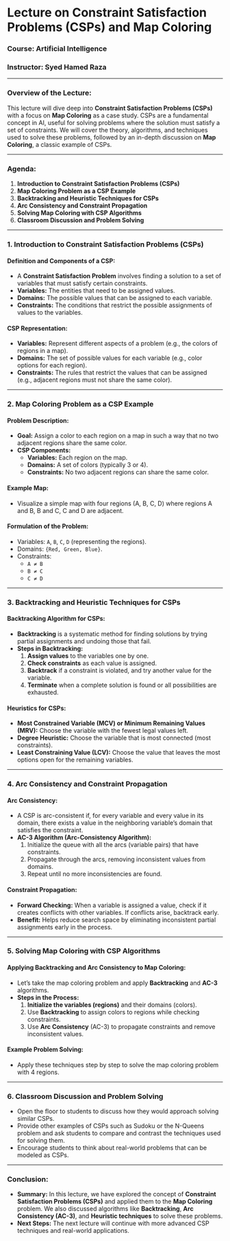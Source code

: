 # Lecture on Constraint Satisfaction Problems (CSPs) and Map Coloring  
### **Course:** Artificial Intelligence  
### **Instructor:** Syed Hamed Raza 

---

### **Overview of the Lecture:**
This lecture will dive deep into **Constraint Satisfaction Problems (CSPs)** with a focus on **Map Coloring** as a case study. CSPs are a fundamental concept in AI, useful for solving problems where the solution must satisfy a set of constraints. We will cover the theory, algorithms, and techniques used to solve these problems, followed by an in-depth discussion on **Map Coloring**, a classic example of CSPs.

---

### **Agenda:**
1. **Introduction to Constraint Satisfaction Problems (CSPs)**  
2. **Map Coloring Problem as a CSP Example**  
3. **Backtracking and Heuristic Techniques for CSPs**  
4. **Arc Consistency and Constraint Propagation**  
5. **Solving Map Coloring with CSP Algorithms**  
6. **Classroom Discussion and Problem Solving**  

---

### **1. Introduction to Constraint Satisfaction Problems (CSPs)**  

#### **Definition and Components of a CSP:**
- A **Constraint Satisfaction Problem** involves finding a solution to a set of variables that must satisfy certain constraints.
- **Variables:** The entities that need to be assigned values.
- **Domains:** The possible values that can be assigned to each variable.
- **Constraints:** The conditions that restrict the possible assignments of values to the variables.

#### **CSP Representation:**
- **Variables:** Represent different aspects of a problem (e.g., the colors of regions in a map).
- **Domains:** The set of possible values for each variable (e.g., color options for each region).
- **Constraints:** The rules that restrict the values that can be assigned (e.g., adjacent regions must not share the same color).

---

### **2. Map Coloring Problem as a CSP Example**  

#### **Problem Description:**
- **Goal:** Assign a color to each region on a map in such a way that no two adjacent regions share the same color.
- **CSP Components:**
  - **Variables:** Each region on the map.
  - **Domains:** A set of colors (typically 3 or 4).
  - **Constraints:** No two adjacent regions can share the same color.

#### **Example Map:**
- Visualize a simple map with four regions (A, B, C, D) where regions A and B, B and C, C and D are adjacent.

#### **Formulation of the Problem:**
- Variables: `A`, `B`, `C`, `D` (representing the regions).
- Domains: `{Red, Green, Blue}`.
- Constraints:  
  - `A ≠ B`  
  - `B ≠ C`  
  - `C ≠ D`

---

### **3. Backtracking and Heuristic Techniques for CSPs**  

#### **Backtracking Algorithm for CSPs:**
- **Backtracking** is a systematic method for finding solutions by trying partial assignments and undoing those that fail.
- **Steps in Backtracking:**
  1. **Assign values** to the variables one by one.
  2. **Check constraints** as each value is assigned.
  3. **Backtrack** if a constraint is violated, and try another value for the variable.
  4. **Terminate** when a complete solution is found or all possibilities are exhausted.

#### **Heuristics for CSPs:**
- **Most Constrained Variable (MCV) or Minimum Remaining Values (MRV):** Choose the variable with the fewest legal values left.
- **Degree Heuristic:** Choose the variable that is most connected (most constraints).
- **Least Constraining Value (LCV):** Choose the value that leaves the most options open for the remaining variables.

---

### **4. Arc Consistency and Constraint Propagation**  

#### **Arc Consistency:**
- A CSP is arc-consistent if, for every variable and every value in its domain, there exists a value in the neighboring variable’s domain that satisfies the constraint.
- **AC-3 Algorithm (Arc-Consistency Algorithm):**  
  1. Initialize the queue with all the arcs (variable pairs) that have constraints.
  2. Propagate through the arcs, removing inconsistent values from domains.
  3. Repeat until no more inconsistencies are found.

#### **Constraint Propagation:**
- **Forward Checking:** When a variable is assigned a value, check if it creates conflicts with other variables. If conflicts arise, backtrack early.
- **Benefit:** Helps reduce search space by eliminating inconsistent partial assignments early in the process.

---

### **5. Solving Map Coloring with CSP Algorithms**  

#### **Applying Backtracking and Arc Consistency to Map Coloring:**
- Let’s take the map coloring problem and apply **Backtracking** and **AC-3** algorithms.
- **Steps in the Process:**
  1. **Initialize the variables (regions)** and their domains (colors).
  2. Use **Backtracking** to assign colors to regions while checking constraints.
  3. Use **Arc Consistency** (AC-3) to propagate constraints and remove inconsistent values.
  
#### **Example Problem Solving:**
- Apply these techniques step by step to solve the map coloring problem with 4 regions.

---

### **6. Classroom Discussion and Problem Solving**  

- Open the floor to students to discuss how they would approach solving similar CSPs.
- Provide other examples of CSPs such as Sudoku or the N-Queens problem and ask students to compare and contrast the techniques used for solving them.
- Encourage students to think about real-world problems that can be modeled as CSPs.

---

### **Conclusion:**
- **Summary:** In this lecture, we have explored the concept of **Constraint Satisfaction Problems (CSPs)** and applied them to the **Map Coloring** problem. We also discussed algorithms like **Backtracking**, **Arc Consistency (AC-3)**, and **Heuristic techniques** to solve these problems.
- **Next Steps:** The next lecture will continue with more advanced CSP techniques and real-world applications.

